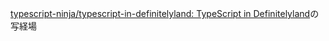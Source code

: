 [typescript-ninja/typescript-in-definitelyland: TypeScript in Definitelyland](https://github.com/typescript-ninja/typescript-in-definitelyland)の写経場
